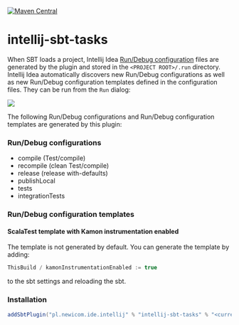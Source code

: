 [![Maven Central](https://maven-badges.herokuapp.com/maven-central/pl.newicom.ide.intellij/intellij-sbt-tasks/badge.svg)](https://maven-badges.herokuapp.com/maven-central/pl.newicom.ide.intellij/intellij-sbt-tasks)

# intellij-sbt-tasks

When SBT loads a project, Intellij Idea [Run/Debug configuration](https://www.jetbrains.com/help/idea/run-debug-configuration.html) 
files are generated by the plugin and stored in the ```<PROJECT ROOT>/.run``` directory.
Intellij Idea automatically discovers new Run/Debug configurations as well as new Run/Debug configuration templates 
defined in the configuration files. They can be run from the ```Run``` dialog:

![](https://newicom.pl/intellij-sbt-tasks/images/sbt_tasks_small.png)

The following Run/Debug configurations and Run/Debug configuration templates are generated by this plugin:

### Run/Debug configurations
- compile (Test/compile)
- recompile (clean Test/compile)
- release (release with-defaults)
- publishLocal
- tests
- integrationTests


### Run/Debug configuration templates

#### ScalaTest template with Kamon instrumentation enabled

The template is not generated by default. You can generate the template by adding:  

```scala
ThisBuild / kamonInstrumentationEnabled := true
```

to the sbt settings and reloading the sbt.

### Installation

```scala
addSbtPlugin("pl.newicom.ide.intellij" % "intellij-sbt-tasks" % "<current version>")
```
